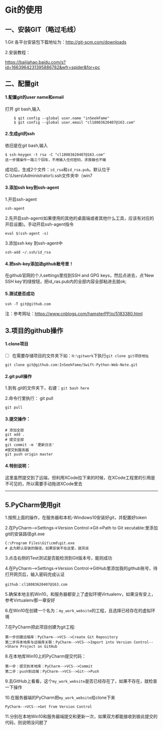 # Git的使用

## 一、安装GIT（略过毛线）

1.Git 各平台安装包下载地址为：http://git-scm.com/downloads

2.安装教程：

https://baijiahao.baidu.com/s?id=1663964231395886782&wfr=spider&for=pc



## 二、配置git

#### 1.配置git的user name和email

打开 git bash,输入

```
    $ git config --global user.name "inSeekFame"
    $ git config --global user.email "cl18083620407@163.com"
```

#### 2.生成git的ssh

依旧是在git bash,输入

```
$ ssh-keygen -t rsa -C "cl18083620407@163.com" 
这一步骚操作一路三个回车，不用输入任何密码，求我输也不输
```

成功后，生成2个文件：`id_rsa`和`id_rsa.pub`。默认位于C:\Users\Administrator\i\.ssh文件夹中（win7

#### 3.添加ssh key到ssh-agent

1.开启ssh-agent

```
ssh-agent
```

2.先开启ssh-agent(如果使用的其他的桌面端或者其他什么工具，应该有对应的开启设置)。手动开启ssh-agent指令

```
eval $(ssh-agent -s)
```

3.添加ssh key 到ssh-agent中

```
ssh-add ~/.ssh/id_rsa
```

#### 4.把ssh-key添加进github账号里！

在github官网的个人settings里找到SSH and GPG keys，然后点进去，点‘New SSH key’的绿按钮，把id_ras.pub内的全部内容全部粘进去就ok;

#### 5.测试是否成功

```
ssh -T git@github.com
```

注：参考网址：https://www.cnblogs.com/hamsterPP/p/5183380.html



## 3.项目的github操作

#### 1.clone项目

- [ ] 在需要存储项目的文件夹下如：`H:\gitwork`下执行`git clone git项目地址`

```
git clone git@github.com:InSeekFame/Swift-Python-Web-Note.git
```

#### 2.git pull操作

1.到有.git的文件夹下，右键：`git bash here`

2.命令行里执行： git pull

```
git pull
```

#### 3.提交操作：

```
# 添加全部
git add . 
# 提交全部
git commit -m '更新日志' 
#提交到服务器  
git push origin master
```

#### 4.特别说明：

这里虽然提交到了远端，但利用XCode拉下来的时候，在XCode工程里的引用是不可见的，所以需要手动拖进XCode里去



------

## 5.PyCharm使用git

1.按照上面的操作，在服务器和本机-Windows10安装好git，并配置好token

2.在PyCharm-->Settings->Version Control->Git->Path to Git xecutable:里添加git的安装路径git.exe

```
C:\Program Files\Git\cmd\git.exe
# 此为默认安装的路径，如果安装不在这里，就另说
```

3.点击右侧的Test测试是否能检测到Git版本号，能则成功

4.在PyCharm-->Settings->Version Control->GitHub里添加我的github账号，待打开网页后，输入密码完成认证

```
github：cl18083620407@163.com
```

5.确保本地主机Win10，和服务器都安上了虚拟环境Virtualenv，如果没有安上，参考Virtualenv那一章安好

6.在Win10在创建一个名为：`my_work_website`的工程，且选择已经存在的虚拟环境

7.在PyCharm把此项目创建为git工程:

```
第一步创建远端库：PyCharm-->VCS-->Create Git Repository
第二步将本地库与远端库关联：PyCharm-->VCS-->Import into Version Control-->Share Project on GitHub
```

8.在本地库Win10上的PyCharm提交代码：

```
第一步：提交到本地库：PyCharm-->VCS-->Commit
第二步：push到远端：PyCharm-->VCS-->Git-->Push
```

9.去GitHub上看看，这个`my_work_website`是否已经存在了，如果不存在，就检查一下操作

10.在服务器端的PyCharm把`my_work_website`给clone下来

```
PyCharm-->VCS-->Get from Version Control
```

11.分别在本地Win10和服务器端提交和更新一次，如果双方都能接收到彼此提交的代码，则说明没问题了